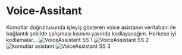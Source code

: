 # Voice-Assitant

Komutlar doğrultusunda işleyiş gösteren voice asistanın veritabanı ile bağlantılı şekilde çalışması kısmını yakında kodlayacağım.
Herkese iyi kodlamalar...
![VoiceAssistant SS 1](https://github.com/FeyzullahTemel0/Voice_Assitant_FF/assets/109575132/98e97606-a6aa-4d0a-a93c-4c12f97d51eb)
![VoiceAssistant SS 2](https://github.com/FeyzullahTemel0/Voice_Assitant_FF/assets/109575132/48e67575-6cd9-461e-9151-4e86dbcdbe66)
![komutlar asistant](https://github.com/FeyzullahTemel0/Voice_Assitant_FF/assets/109575132/6b1289e4-7ccb-4866-9ba3-b996e25ac6ee)
![VoiceAssistant SS 3](https://github.com/FeyzullahTemel0/Voice_Assitant_FF/assets/109575132/2d7aea07-a39d-4015-a9ed-93ed2d1f9b18)

